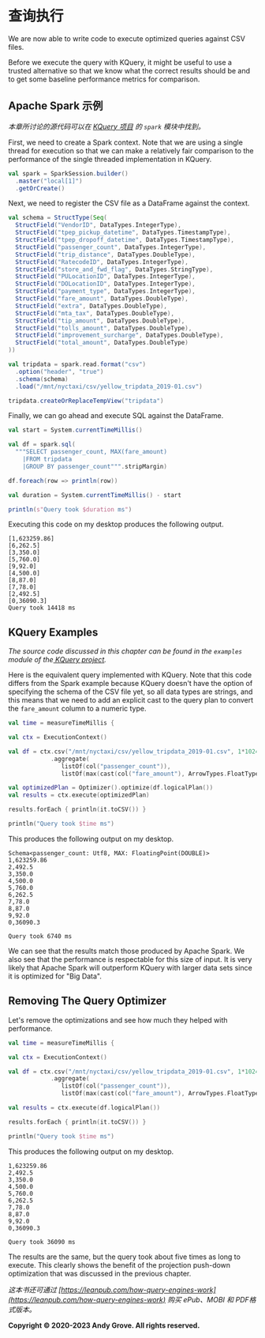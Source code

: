 # 查询执行

We are now able to write code to execute optimized queries against CSV files.

Before we execute the query with KQuery, it might be useful to use a trusted alternative so that we know what the correct results should be and to get some baseline performance metrics for comparison.

## Apache Spark 示例

_本章所讨论的源代码可以在 [KQuery 项目](https://github.com/andygrove/how-query-engines-work) 的 `spark` 模块中找到。_

First, we need to create a Spark context. Note that we are using a single thread for execution so that we can make a relatively fair comparison to the performance of the single threaded implementation in KQuery.

```scala
val spark = SparkSession.builder()
  .master("local[1]")
  .getOrCreate()
```

Next, we need to register the CSV file as a DataFrame against the context.

```scala
val schema = StructType(Seq(
  StructField("VendorID", DataTypes.IntegerType),
  StructField("tpep_pickup_datetime", DataTypes.TimestampType),
  StructField("tpep_dropoff_datetime", DataTypes.TimestampType),
  StructField("passenger_count", DataTypes.IntegerType),
  StructField("trip_distance", DataTypes.DoubleType),
  StructField("RatecodeID", DataTypes.IntegerType),
  StructField("store_and_fwd_flag", DataTypes.StringType),
  StructField("PULocationID", DataTypes.IntegerType),
  StructField("DOLocationID", DataTypes.IntegerType),
  StructField("payment_type", DataTypes.IntegerType),
  StructField("fare_amount", DataTypes.DoubleType),
  StructField("extra", DataTypes.DoubleType),
  StructField("mta_tax", DataTypes.DoubleType),
  StructField("tip_amount", DataTypes.DoubleType),
  StructField("tolls_amount", DataTypes.DoubleType),
  StructField("improvement_surcharge", DataTypes.DoubleType),
  StructField("total_amount", DataTypes.DoubleType)
))

val tripdata = spark.read.format("csv")
  .option("header", "true")
  .schema(schema)
  .load("/mnt/nyctaxi/csv/yellow_tripdata_2019-01.csv")

tripdata.createOrReplaceTempView("tripdata")
```

Finally, we can go ahead and execute SQL against the DataFrame.

```scala
val start = System.currentTimeMillis()

val df = spark.sql(
  """SELECT passenger_count, MAX(fare_amount)
    |FROM tripdata
    |GROUP BY passenger_count""".stripMargin)

df.foreach(row => println(row))

val duration = System.currentTimeMillis() - start

println(s"Query took $duration ms")
```

Executing this code on my desktop produces the following output.

```
[1,623259.86]
[6,262.5]
[3,350.0]
[5,760.0]
[9,92.0]
[4,500.0]
[8,87.0]
[7,78.0]
[2,492.5]
[0,36090.3]
Query took 14418 ms
```

## KQuery Examples

_The source code discussed in this chapter can be found in the `examples` module of the[ KQuery project](https://github.com/andygrove/how-query-engines-work)._

Here is the equivalent query implemented with KQuery. Note that this code differs from the Spark example because KQuery doesn't have the option of specifying the schema of the CSV file yet, so all data types are strings, and this means that we need to add an explicit cast to the query plan to convert the `fare_amount` column to a numeric type.

```kotlin
val time = measureTimeMillis {

val ctx = ExecutionContext()

val df = ctx.csv("/mnt/nyctaxi/csv/yellow_tripdata_2019-01.csv", 1*1024)
            .aggregate(
               listOf(col("passenger_count")),
               listOf(max(cast(col("fare_amount"), ArrowTypes.FloatType))))

val optimizedPlan = Optimizer().optimize(df.logicalPlan())
val results = ctx.execute(optimizedPlan)

results.forEach { println(it.toCSV()) }

println("Query took $time ms")
```

This produces the following output on my desktop.

```
Schema<passenger_count: Utf8, MAX: FloatingPoint(DOUBLE)>
1,623259.86
2,492.5
3,350.0
4,500.0
5,760.0
6,262.5
7,78.0
8,87.0
9,92.0
0,36090.3

Query took 6740 ms
```

We can see that the results match those produced by Apache Spark. We also see that the performance is respectable for this size of input. It is very likely that Apache Spark will outperform KQuery with larger data sets since it is optimized for "Big Data".

## Removing The Query Optimizer

Let's remove the optimizations and see how much they helped with performance.

```kotlin
val time = measureTimeMillis {

val ctx = ExecutionContext()

val df = ctx.csv("/mnt/nyctaxi/csv/yellow_tripdata_2019-01.csv", 1*1024)
            .aggregate(
               listOf(col("passenger_count")),
               listOf(max(cast(col("fare_amount"), ArrowTypes.FloatType))))

val results = ctx.execute(df.logicalPlan())

results.forEach { println(it.toCSV()) }

println("Query took $time ms")
```

This produces the following output on my desktop.

```
1,623259.86
2,492.5
3,350.0
4,500.0
5,760.0
6,262.5
7,78.0
8,87.0
9,92.0
0,36090.3

Query took 36090 ms
```

The results are the same, but the query took about five times as long to execute. This clearly shows the benefit of the projection push-down optimization that was discussed in the previous chapter.

*这本书还可通过 [https://leanpub.com/how-query-engines-work](https://leanpub.com/how-query-engines-work) 购买 ePub、MOBI 和 PDF格式版本。*

**Copyright © 2020-2023 Andy Grove. All rights reserved.**

